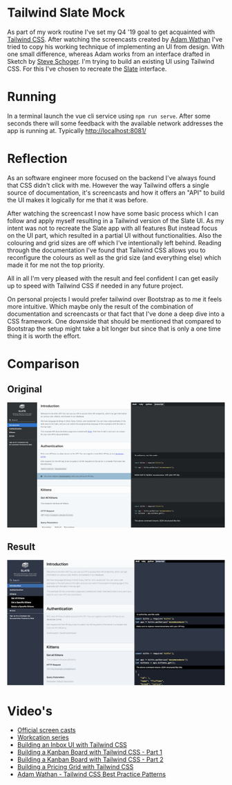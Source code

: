 # Tailwind Slate Mock
As part of my work routine I've set my Q4 '19 goal to get acquainted with [Tailwind CSS](https://tailwindcss.com).
After watching the screencasts created by [Adam Wathan](https://adamwathan.me) I've tried to copy his working technique 
of implementing an UI from design. With one small difference, whereas Adam works from an interface drafted in Sketch by 
[Steve Schoger](https://www.steveschoger.com). I'm trying to build an existing UI using Tailwind CSS. For this I've 
chosen to recreate the [Slate](https://slatedocs.github.io/slate/#introduction) interface.

# Running
In a terminal launch the vue cli service using `npm run serve`. After some seconds there will some feedback with
the available network addresses the app is running at. Typically [http://localhost:8081/](http://localhost:8081/)

# Reflection
As an software engineer more focused on the backend I've always found that CSS didn't click with me. However 
the way Tailwind offers a single source of documentation, it's screencasts and how it offers an "API" to build the UI 
makes it logically for me that it was before. 

After watching the screencast I now have some basic process which I can follow and apply myself resulting in a Tailwind
version of the Slate UI. As my intent was not to recreate the Slate app with all features But instead focus on the 
UI part, which resulted in a partial UI without functionalities. Also the colouring and grid sizes are off which I've 
intentionally left behind. Reading through the documentation I've found that Tailwind CSS allows you to reconfigure the
colours as well as the grid size (and everything else) which made it for me not the top priority.

All in all I'm very pleased with the result and feel confident I can get easily up to speed with Tailwind CSS if needed
in any future project.

On personal projects I would prefer tailwind over Bootstrap as to me it feels more intuitive. Which maybe only the result
of the combination of documentation and screencasts or that fact that I've done a deep dive into a CSS framework. One 
downside that should be mentioned that compared to Bootstrap the setup might take a bit longer but since that is only a 
one time thing it is worth the effort.

# Comparison
## Original
![original](https://raw.githubusercontent.com/DannyvdSluijs/tailwind-slate-mock/master/original.png)
## Result
![result](https://raw.githubusercontent.com/DannyvdSluijs/tailwind-slate-mock/master/result.png)

# Video's
* [Official screen casts](https://tailwindcss.com/screencasts/)
* [Workcation series](https://www.youtube.com/playlist?list=PL7CcGwsqRpSO3J4YU6BkWqjU0XcVSaPXl)
* [Building an Inbox UI with Tailwind CSS](https://www.youtube.com/watch?v=6xgMkGMIudE&t=121s)
* [Building a Kanban Board with Tailwind CSS - Part 1](https://www.youtube.com/watch?v=_H38A6E8Nsg)
* [Building a Kanban Board with Tailwind CSS - Part 2](https://www.youtube.com/watch?v=DXJFp-wRF4M)
* [Building a Pricing Grid with Tailwind CSS](https://www.youtube.com/watch?v=E_jc3iwAeAg)
* [Adam Wathan - Tailwind CSS Best Practice Patterns](https://www.youtube.com/watch?v=J_7_mnFSLDg&t=1406s)


